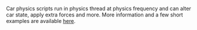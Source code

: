 Car physics scripts run in physics thread at physics frequency and can alter car state, apply extra forces and more. More information and a few short examples are available [here](https://github.com/ac-custom-shaders-patch/acc-extension-config/wiki/Cars-%E2%80%93-Physics-scripts).
